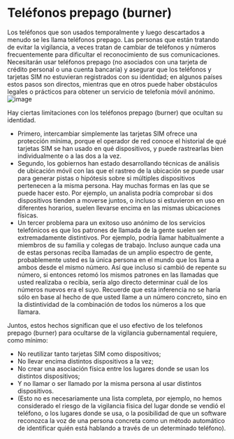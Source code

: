 [Title]: # (Teléfonos prepago)
[Order]: # (7)

# Teléfonos prepago (burner)

Los teléfonos que son usados temporalmente y luego descartados a menudo se les llama teléfonos prepago. Las personas que están tratando de evitar la vigilancia, a veces tratan de cambiar de teléfonos y números frecuentemente para dificultar el reconocimiento de sus comunicaciones. Necesitarán usar teléfonos prepago (no asociados con una tarjeta de crédito personal o una cuenta bancaria) y asegurar que los teléfonos y tarjetas SIM no estuvieran registrados con su identidad; en algunos países estos pasos son directos, mientras que en otros puede haber obstáculos legales o prácticos para obtener un servicio de telefonía móvil anónimo.
![image](mobile7.png)

Hay ciertas limitaciones con los teléfonos prepago (burner) que ocultan su identidad.

*   Primero, intercambiar simplemente las tarjetas SIM ofrece una protección mínima, porque el operador de red conoce el historial de qué tarjetas SIM se han usado en qué dispositivos, y puede rastrearlas bien individualmente o a las dos a la vez.
*   Segundo, los gobiernos han estado desarrollando técnicas de análisis de ubicación móvil con las que el rastreo de la ubicación se puede usar para generar pistas o hipótesis sobre si múltiples dispositivos pertenecen a la misma persona. Hay muchas formas en las que se puede hacer esto. Por ejemplo, un analista podría comprobar si dos dispositivos tienden a moverse juntos, o incluso si estuvieron en uso en diferentes horarios, suelen llevarse encima en las mismas ubicaciones físicas.
*   Un tercer problema para un exitoso uso anónimo de los servicios telefónicos es que los patrones de llamada de la gente suelen ser extremadamente distintivos. Por ejemplo, podría llamar habitualmente a miembros de su familia y colegas de trabajo. Incluso aunque cada una de estas personas reciba llamadas de un amplio espectro de gente, probablemente usted es la única persona en el mundo que los llama a ambos desde el mismo número. Así que incluso si cambió de repente su número, si entonces retomó los mismos patrones en las llamadas que usted realizaba o recibía, sería algo directo determinar cuál de los números nuevos era el suyo. Recuerde que esta inferencia no se haría sólo en base al hecho de que usted llame a un número concreto, sino en la distintividad de la combinación de todos los números a los que llamara.

Juntos, estos hechos significan que el uso efectivo de los telefonos prepago (burner) para ocultarse de la vigilancia gubernamental requiere, como mínimo:

*   No reutilizar tanto tarjetas SIM como dispositivos;
*   No llevar encima distintos dispositivos a la vez;
*   No crear una asociación física entre los lugares donde se usan los distintos dispositivos;
*   Y no llamar o ser llamado por la misma persona al usar distintos dispositivos.
*   (Esto no es necesariamente una lista completa, por ejemplo, no hemos considerado el riesgo de la vigilancia física del lugar donde se vendió el teléfono, o los lugares donde se usa, o la posibilidad de que un software reconozca la voz de una persona concreta como un método automático de identificar quién está hablando a través de un determinado teléfono).
